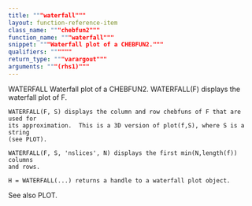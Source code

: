 ```yaml
---
title: """waterfall"""
layout: function-reference-item
class_name: """chebfun2"""
function_name: """waterfall"""
snippet: """Waterfall plot of a CHEBFUN2."""
qualifiers: """"""
return_type: """varargout"""
arguments: """(rhs1)"""
---
```


 WATERFALL   Waterfall plot of a CHEBFUN2.
    WATERFALL(F) displays the waterfall plot of F.
 
    WATERFALL(F, S) displays the column and row chebfuns of F that are used for
    its approximation.  This is a 3D version of plot(f,S), where S is a string
    (see PLOT).
 
    WATERFALL(F, S, 'nslices', N) displays the first min(N,length(f)) columns
    and rows.
 
    H = WATERFALL(...) returns a handle to a waterfall plot object.
 
  See also PLOT.
